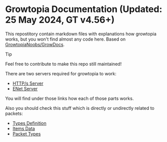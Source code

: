 # Growtopia Documentation (Updated: 25 May 2024, GT v4.56+)

This repostitory contain markdown files with explanations how growtopia works, but you won't find almost any code here. Based on [GrowtopiaNoobs/GrowDocs](https://github.com/GrowtopiaNoobs/GrowDocs).

> [!TIP]
> Feel free to contribute to make this repo still maintained!

There are two servers required for growtopia to work:
- [HTTP/s Server](https_server/README.md)
- [ENet Server](ENet%20Server/README.md)

You will find under those links how each of those parts works.

Also you should check this stuff which is directly or undirectly related to packets:
- [Types Definition](types_definition.md)
- [Items Data](Items%20Data/README.md)
- [Packet Types](Packets/README.md)
